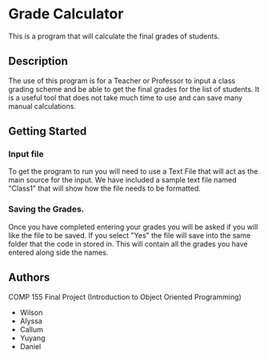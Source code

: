 # Grade Calculator

This is a program that will calculate the final grades of students.

## Description

The use of this program is for a Teacher or Professor to input a class grading scheme
and be able to get the final grades for the list of students. It is a useful tool that 
does not take much time to use and can save many manual calculations.

## Getting Started

### Input file

To get the program to run you will need to use a Text File that will act as the main source for the input.
We have included a sample text file named "Class1" that will show how the file needs to be formatted.

### Saving the Grades.

Once you have completed entering your grades you will be asked if you will like the file to be saved. If you select 
"Yes" the file will save into the same folder that the code in stored in. This will contain all the grades you have
entered along side the names.

## Authors

COMP 155 Final Project (Introduction to Object Oriented Programming)

* Wilson
* Alyssa 
* Callum 
* Yuyang 
* Daniel 
